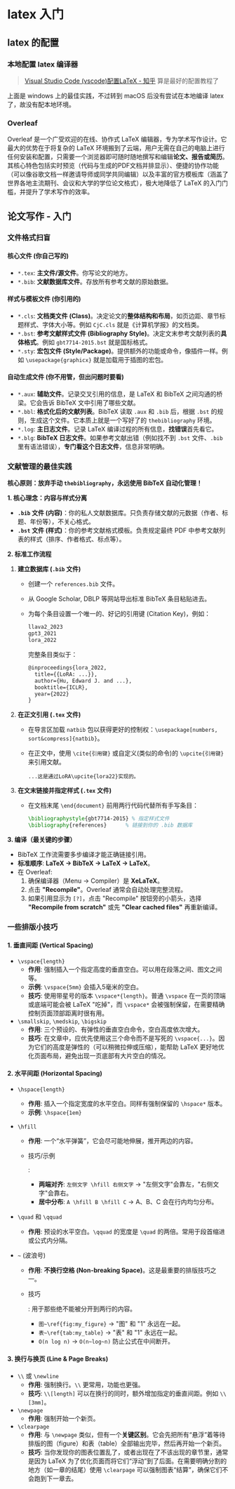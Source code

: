 # latex 入门

##  latex 的配置

### 本地配置 latex 编译器

> [Visual Studio Code (vscode)配置LaTeX - 知乎](https://zhuanlan.zhihu.com/p/166523064) 算是最好的配置教程了

上面是 windows 上的最佳实践，不过转到 macOS 后没有尝试在本地编译 latex 了，故没有配本地环境。

### Overleaf

Overleaf 是一个广受欢迎的在线、协作式 LaTeX 编辑器，专为学术写作设计。它最大的优势在于将复杂的 LaTeX 环境搬到了云端，用户无需在自己的电脑上进行任何安装和配置，只需要一个浏览器即可随时随地撰写和编辑**论文、报告或简历**。其核心特色包括实时预览（代码与生成的PDF文档并排显示）、便捷的协作功能（可以像谷歌文档一样邀请导师或同学共同编辑）以及丰富的官方模板库（涵盖了世界各地主流期刊、会议和大学的学位论文格式），极大地降低了 LaTeX 的入门门槛，并提升了学术写作的效率。

## 论文写作 - 入门

### 文件格式扫盲

#### 核心文件 (你自己写的)

- `*.tex`: **主文件/源文件**。你写论文的地方。
- `*.bib`: **文献数据库文件**。存放所有参考文献的原始数据。

#### 样式与模板文件 (你引用的)

- `*.cls`: **文档类文件 (Class)**。决定论文的**整体结构和布局**，如页边距、章节标题样式、字体大小等。例如 `CjC.cls` 就是《计算机学报》的文档类。
- `*.bst`: **参考文献样式文件 (Bibliography Style)**。决定文末参考文献列表的**具体格式**。例如 `gbt7714-2015.bst` 就是国标格式。
- `*.sty`: **宏包文件 (Style/Package)**。提供额外的功能或命令，像插件一样。例如 `\usepackage{graphicx}` 就是加载用于插图的宏包。

#### 自动生成文件 (你不用管，但出问题时要看)

- `*.aux`: **辅助文件**。记录交叉引用的信息，是 LaTeX 和 BibTeX 之间沟通的桥梁。它会告诉 BibTeX 文中引用了哪些文献。
- `*.bbl`: **格式化后的文献列表**。BibTeX 读取 `.aux` 和 `.bib` 后，根据 `.bst` 的规则，生成这个文件。它本质上就是一个写好了的 `thebibliography` 环境。
- `*.log`: **主日志文件**。记录 LaTeX 编译过程的所有信息，**找错误**首先看它。
- `*.blg`: **BibTeX 日志文件**。如果参考文献出错（例如找不到 `.bst` 文件、`.bib` 里有语法错误），**专门看这个日志文件**，信息非常明确。

### 文献管理的最佳实践

**核心原则：放弃手动 `thebibliography`，永远使用 BibTeX 自动化管理！**

**1. 核心理念：内容与样式分离**

- **`.bib` 文件 (内容)**：你的私人文献数据库。只负责存储文献的元数据（作者、标题、年份等），不关心格式。
- **`.bst` 文件 (样式)**：你的参考文献格式模板。负责规定最终 PDF 中参考文献列表的样式（排序、作者格式、标点等）。

**2. 标准工作流程**

1. **建立数据库 (`.bib` 文件)**

   - 创建一个 `references.bib` 文件。

   - 从 Google Scholar, DBLP 等网站导出标准 BibTeX 条目粘贴进去。

   - 为每个条目设置一个唯一的、好记的引用键 (Citation Key)，例如： 

     ```tex
     llava2_2023
     gpt3_2021
     lora_2022
     ```

     完整条目类似于：

     ```latex
     @inproceedings{lora_2022,
       title={{LoRA: ...}},
       author={Hu, Edward J. and ...},
       booktitle={ICLR},
       year={2022}
     }
     ```

2. **在正文引用 (`.tex` 文件)**

   - 在导言区加载 `natbib` 包以获得更好的控制权：`\usepackage[numbers, sort&compress]{natbib}`。

   - 在正文中，使用  `\cite{引用键}` 或自定义(类似的命令)的  `\upcite{引用键}`来引用文献。

     ```
     ...这是通过LoRA\upcite{lora22}实现的。
     ```

3. **在文末链接并指定样式 (`.tex` 文件)**

   - 在文档末尾 `\end{document}` 前用两行代码代替所有手写条目：

     ```latex
     \bibliographystyle{gbt7714-2015} % 指定样式文件
     \bibliography{references}      % 链接到你的 .bib 数据库
     ```

**3. 编译（最关键的步骤）**

- BibTeX 工作流需要多步编译才能正确链接引用。
- **标准顺序**: **LaTeX → BibTeX → LaTeX → LaTeX**。
- 在 Overleaf:
  1. 确保编译器（Menu -> Compiler）是 **XeLaTeX**。
  2. 点击 **"Recompile"**。Overleaf 通常会自动处理完整流程。
  3. 如果引用显示为 `[?]`，点击 "Recompile" 按钮旁的小箭头，选择 **"Recompile from scratch"** 或先 **"Clear cached files"** 再重新编译。



### 一些排版小技巧

#### 1. 垂直间距 (Vertical Spacing)

- `\vspace{length}`
  - **作用**: 强制插入一个指定高度的垂直空白。可以用在段落之间、图文之间等。
  - **示例**: `\vspace{5mm}` 会插入5毫米的空白。
  - **技巧**: 使用带星号的版本 `\vspace*{length}`。普通 `\vspace` 在一页的顶端或底端可能会被 LaTeX "吃掉"，而 `\vspace*` 会被强制保留，在需要精确控制页面顶部距离时很有用。
- `\smallskip`, `\medskip`, `\bigskip`
  - **作用**: 三个预设的、有弹性的垂直空白命令，空白高度依次增大。
  - **技巧**: 在文章中，应优先使用这三个命令而不是写死的 `\vspace{...}`。因为它们的高度是弹性的（可以稍微拉伸或压缩），能帮助 LaTeX 更好地优化页面布局，避免出现一页底部有大片空白的情况。

#### 2. 水平间距 (Horizontal Spacing)

- `\hspace{length}`

  - **作用**: 插入一个指定宽度的水平空白。同样有强制保留的 `\hspace*` 版本。
  - **示例**: `\hspace{1em}`

- `\hfill`

  - **作用**: 一个“水平弹簧”，它会尽可能地伸展，推开两边的内容。

  - 技巧/示例

    :

    - **两端对齐**: `左侧文字 \hfill 右侧文字` -> "左侧文字"会靠左，"右侧文字"会靠右。
    - **居中分布**: `A \hfill B \hfill C` -> A、B、C 会在行内均匀分布。

- `\quad` 和 `\qquad`

  - **作用**: 预设的水平空白。`\qquad` 的宽度是 `\quad` 的两倍。常用于段首缩进或公式内分隔。

- `~` (波浪号)

  - **作用**: **不换行空格 (Non-breaking Space)**。这是最重要的排版技巧之一。

  - 技巧

    : 用于那些绝不能被分开到两行的内容。

    - `图~\ref{fig:my_figure}` -> "图" 和 "1" 永远在一起。
    - `表~\ref{tab:my_table}` -> "表" 和 "1" 永远在一起。
    - `O(n log n)` -> `O(n~log~n)` 防止公式在中间断开。

#### 3. 换行与换页 (Line & Page Breaks)

- `\\` 或 `\newline`
  - **作用**: 强制换行。`\\` 更常用，功能也更强。
  - **技巧**: `\\[length]` 可以在换行的同时，额外增加指定的垂直间距。例如 `\\[3mm]`。
- `\newpage`
  - **作用**: 强制开始一个新页。
- `\clearpage`
  - **作用**: 与 `\newpage` 类似，但有一个**关键区别**。它会先把所有“悬浮”着等待排版的图（figure）和表（table）全部输出完毕，然后再开始一个新页。
  - **技巧**: 当你发现你的图表位置乱了，或者出现在了不该出现的章节里，通常是因为 LaTeX 为了优化页面而将它们“浮动”到了后面。在需要明确分割的地方（如一章的结尾）使用 `\clearpage` 可以强制图表“结算”，确保它们不会跑到下一章去。
